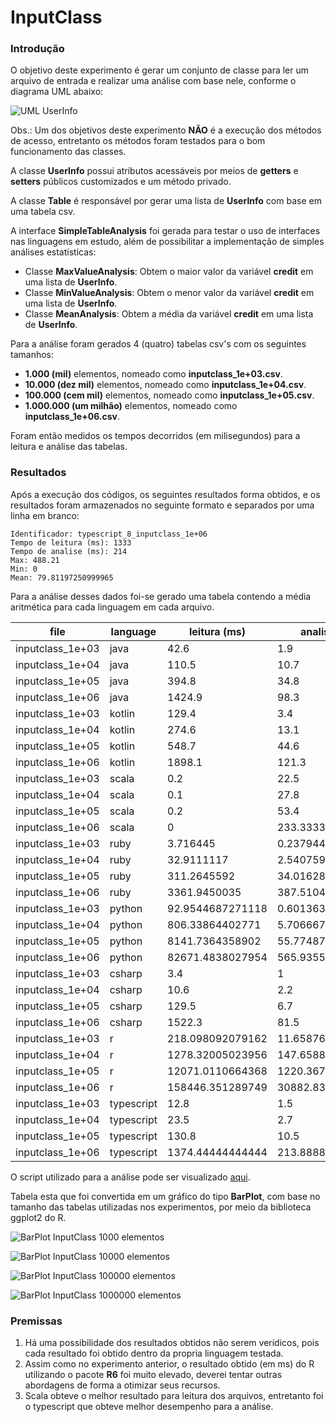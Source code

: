 # InputClass

### Introdução

O objetivo deste experimento é gerar um conjunto de classe para ler um arquivo de entrada e realizar uma análise com base nele, conforme o diagrama UML abaixo:

![UML UserInfo](https://raw.githubusercontent.com/PedroDrim/Benchmark-Languages/master/outputs/inputclass/inputclass.png)

Obs.: Um dos objetivos deste experimento **NÃO** é a execução dos métodos de acesso, entretanto os métodos foram testados para o bom funcionamento das classes.

A classe **UserInfo** possui atributos acessáveis por meios de **getters** e **setters** públicos customizados e um método privado. 

A classe **Table** é responsável por gerar uma lista de **UserInfo** com base em uma tabela csv.

A interface **SimpleTableAnalysis** foi gerada para testar o uso de interfaces nas linguagens em estudo, além de possibilitar a implementação de simples análises estatísticas:

* Classe **MaxValueAnalysis**: Obtem o maior valor da variável **credit** em uma lista de **UserInfo**.
* Classe **MinValueAnalysis**: Obtem o menor valor da variável **credit** em uma lista de **UserInfo**.
* Classe **MeanAnalysis**: Obtem a média da variável **credit** em uma lista de **UserInfo**.

Para a análise foram gerados 4 (quatro) tabelas csv's com os seguintes tamanhos:

* **1.000 (mil)** elementos, nomeado como **inputclass_1e+03.csv**.
* **10.000 (dez mil)** elementos, nomeado como **inputclass_1e+04.csv**.
* **100.000 (cem mil)** elementos, nomeado como **inputclass_1e+05.csv**.
* **1.000.000 (um milhão)** elementos, nomeado como **inputclass_1e+06.csv**.

Foram então medidos os tempos decorridos (em milisegundos) para a leitura e análise das tabelas.

### Resultados

Após a execução dos códigos, os seguintes resultados forma obtidos, e os resultados foram armazenados no seguinte formato e separados por uma linha em branco:

```
Identificador: typescript_8_inputclass_1e+06
Tempo de leitura (ms): 1333
Tempo de analise (ms): 214
Max: 488.21
Min: 0
Mean: 79.81197250999965
```

Para a análise desses dados foi-se gerado uma tabela contendo a média aritmética para cada linguagem em cada arquivo.

|file|language|leitura (ms)|analise (ms)|max|min|mean|
|----|--------|-------|-------|---|---|----|
|inputclass_1e+03|java|42.6|1.9|381.03|0.11|82.35602|
|inputclass_1e+04|java|110.5|10.7|381.03|0|80.6211560000001|
|inputclass_1e+05|java|394.8|34.8|454.21|0|80.0389994000004|
|inputclass_1e+06|java|1424.9|98.3|488.21|0|79.8119725099996|
|inputclass_1e+03|kotlin|129.4|3.4|381.03|0.11|82.35602|
|inputclass_1e+04|kotlin|274.6|13.1|381.03|0|80.6211560000001|
|inputclass_1e+05|kotlin|548.7|44.6|454.21|0|80.0389994000004|
|inputclass_1e+06|kotlin|1898.1|121.3|488.21|0|79.8119725099996|
|inputclass_1e+03|scala|0.2|22.5|381.03|0.11|82.35602|
|inputclass_1e+04|scala|0.1|27.8|381.03|0|80.6211560000001|
|inputclass_1e+05|scala|0.2|53.4|454.21|0|80.0389994000004|
|inputclass_1e+06|scala|0|233.333333333333|488.21|0|79.8119725099996|
|inputclass_1e+03|ruby|3.716445|0.2379445|381.03|0.11|82.35602|
|inputclass_1e+04|ruby|32.9111117|2.5407591|381.03|0|80.6211560000001|
|inputclass_1e+05|ruby|311.2645592|34.0162835|454.21|0|80.0389994000004|
|inputclass_1e+06|ruby|3361.9450035|387.510449|488.21|0|79.8119725099996|
|inputclass_1e+03|python|92.9544687271118|0.601363182067871|381.03|0.11|82.35602|
|inputclass_1e+04|python|806.33864402771|5.70666790008545|381.03|0|80.6211560000001|
|inputclass_1e+05|python|8141.7364358902|55.7748794555664|454.21|0|80.0389994000004|
|inputclass_1e+06|python|82671.4838027954|565.935587882996|488.21|0|79.8119725099996|
|inputclass_1e+03|csharp|3.4|1|381.03|0.11|82.35602|
|inputclass_1e+04|csharp|10.6|2.2|381.03|0|80.6211560000001|
|inputclass_1e+05|csharp|129.5|6.7|454.21|0|80.0389994000004|
|inputclass_1e+06|csharp|1522.3|81.5|488.21|0|79.8119725099996|
|inputclass_1e+03|r|218.098092079162|11.658763885498|381.03|0.11|82.35602|
|inputclass_1e+04|r|1278.32005023956|147.658896446228|381.03|0|80.621156|
|inputclass_1e+05|r|12071.0110664368|1220.36745548248|454.21|0|80.0389994|
|inputclass_1e+06|r|158446.351289749|30882.8369379044|488.21|0|79.81197251|
|inputclass_1e+03|typescript|12.8|1.5|381.03|0.11|82.35602|
|inputclass_1e+04|typescript|23.5|2.7|381.03|0|80.6211560000001|
|inputclass_1e+05|typescript|130.8|10.5|454.21|0|80.0389994000004|
|inputclass_1e+06|typescript|1374.44444444444|213.888888888889|488.21|0|79.8119725099996|

O script utilizado para a análise pode ser visualizado [aqui](https://github.com/PedroDrim/Benchmark-Languages/blob/master/outputs/inputclass/inputclass_graph.r).

Tabela esta que foi convertida em um gráfico do tipo **BarPlot**, com base no tamanho das tabelas utilizadas nos experimentos, por meio da biblioteca ggplot2 do R.

![BarPlot InputClass 1000 elementos](https://raw.githubusercontent.com/PedroDrim/Benchmark-Languages/master/outputs/inputclass/output/benchmark_1e%2B03_inputclass.png)

![BarPlot InputClass 10000 elementos](https://raw.githubusercontent.com/PedroDrim/Benchmark-Languages/master/outputs/inputclass/output/benchmark_1e%2B04_inputclass.png)

![BarPlot InputClass 100000 elementos](https://raw.githubusercontent.com/PedroDrim/Benchmark-Languages/master/outputs/inputclass/output/benchmark_1e%2B05_inputclass.png)

![BarPlot InputClass 1000000 elementos](https://raw.githubusercontent.com/PedroDrim/Benchmark-Languages/master/outputs/inputclass/output/benchmark_1e%2B06_inputclass.png)

### Premissas

1. Há uma possibilidade dos resultados obtidos não serem verídicos, pois cada resultado foi obtido dentro da propria linguagem testada.
2. Assim como no experimento anterior, o resultado obtido (em ms) do R utilizando o pacote **R6** foi muito elevado, deverei tentar outras abordagens de forma a otimizar seus recursos. 
3. Scala obteve o melhor resultado para leitura dos arquivos, entretanto foi o typescript que obteve melhor desempenho para a análise.
